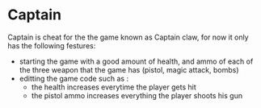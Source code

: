 # Captain

Captain is cheat for the the game known as Captain claw, for now it only has the following festures:

- starting the game with a good amount of health, and ammo of each of the three weapon that the game has (pistol, magic attack, bombs)
- editting the game code such as :
	- the health increases everytime the player gets hit
	- the pistol ammo increases everything the player shoots his gun
